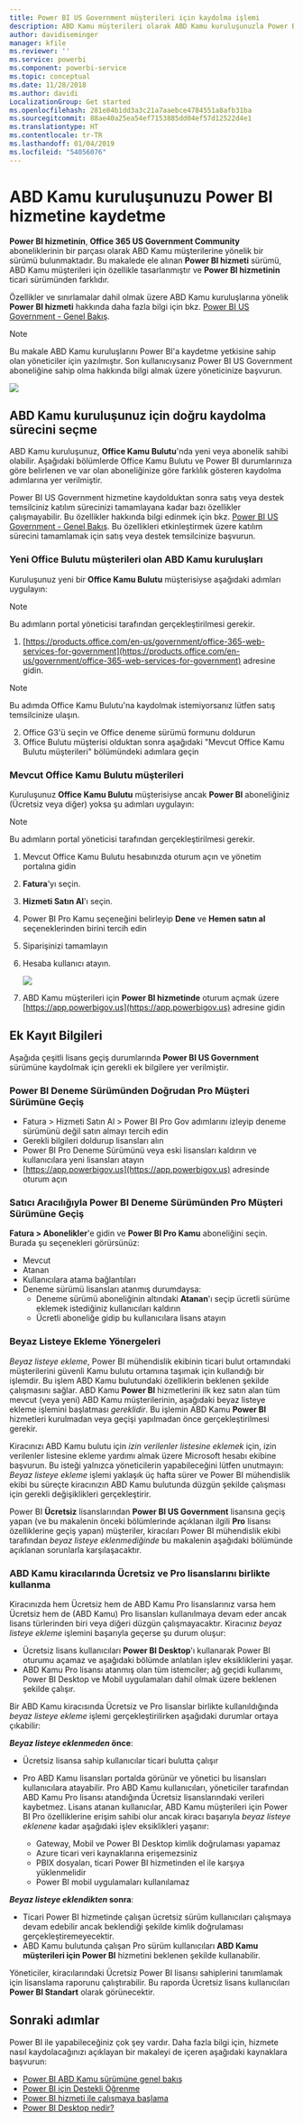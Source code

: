 ```yaml
---
title: Power BI US Government müşterileri için kaydolma işlemi
description: ABD Kamu müşterileri olarak ABD Kamu kuruluşunuzla Power BI US Government hizmetine kaydolmayı öğrenin
author: davidiseminger
manager: kfile
ms.reviewer: ''
ms.service: powerbi
ms.component: powerbi-service
ms.topic: conceptual
ms.date: 11/28/2018
ms.author: davidi
LocalizationGroup: Get started
ms.openlocfilehash: 281e84b1dd3a3c21a7aaebce4784551a8afb31ba
ms.sourcegitcommit: 88ae40a25ea54ef7153885dd04ef57d12522d4e1
ms.translationtype: HT
ms.contentlocale: tr-TR
ms.lasthandoff: 01/04/2019
ms.locfileid: "54056076"
---
```

# <a name="enroll-your-us-government-organization-in-the-power-bi-service"></a>ABD Kamu kuruluşunuzu Power BI hizmetine kaydetme
**Power BI hizmetinin**, **Office 365 US Government Community** aboneliklerinin bir parçası olarak ABD Kamu müşterilerine yönelik bir sürümü bulunmaktadır. Bu makalede ele alınan **Power BI hizmeti** sürümü, ABD Kamu müşterileri için özellikle tasarlanmıştır ve **Power BI hizmetinin** ticari sürümünden farklıdır.

Özellikler ve sınırlamalar dahil olmak üzere ABD Kamu kuruluşlarına yönelik **Power BI hizmeti** hakkında daha fazla bilgi için bkz. [Power BI US Government - Genel Bakış](service-govus-overview.md).

> [!NOTE]
> Bu makale ABD Kamu kuruluşlarını Power BI'a kaydetme yetkisine sahip olan yöneticiler için yazılmıştır. Son kullanıcıysanız Power BI US Government aboneliğine sahip olma hakkında bilgi almak üzere yöneticinize başvurun.
> 
> 

![](media/service-govus-signup/service_govus_signup_1.png)

## <a name="select-the-right-sign-up-process-for-your-us-government-organization"></a>ABD Kamu kuruluşunuz için doğru kaydolma sürecini seçme
ABD Kamu kuruluşunuz, **Office Kamu Bulutu**'nda yeni veya abonelik sahibi olabilir. Aşağıdaki bölümlerde Office Kamu Bulutu ve Power BI durumlarınıza göre belirlenen ve var olan aboneliğinize göre farklılık gösteren kaydolma adımlarına yer verilmiştir.

Power BI US Government hizmetine kaydolduktan sonra satış veya destek temsilciniz katılım sürecinizi tamamlayana kadar bazı özellikler çalışmayabilir. Bu özellikler hakkında bilgi edinmek için bkz. [Power BI US Government - Genel Bakış](service-govus-overview.md). Bu özellikleri etkinleştirmek üzere katılım sürecini tamamlamak için satış veya destek temsilcinize başvurun.

### <a name="us-government-organizations-that-are-new-office-cloud-customers"></a>Yeni Office Bulutu müşterileri olan ABD Kamu kuruluşları
Kuruluşunuz yeni bir **Office Kamu Bulutu** müşterisiyse aşağıdaki adımları uygulayın:

> [!NOTE]
> Bu adımların portal yöneticisi tarafından gerçekleştirilmesi gerekir.
>

1. [https://products.office.com/en-us/government/office-365-web-services-for-government](https://products.office.com/en-us/government/office-365-web-services-for-government) adresine gidin.

>[!NOTE]
>Bu adımda Office Kamu Bulutu'na kaydolmak istemiyorsanız lütfen satış temsilcinize ulaşın.
>

2. Office G3'ü seçin ve Office deneme sürümü formunu doldurun
3. Office Bulutu müşterisi olduktan sonra aşağıdaki "Mevcut Office Kamu Bulutu müşterileri" bölümündeki adımlara geçin

### <a name="existing-office-government-cloud-customers"></a>Mevcut Office Kamu Bulutu müşterileri
Kuruluşunuz **Office Kamu Bulutu** müşterisiyse ancak **Power BI** aboneliğiniz (Ücretsiz veya diğer) yoksa şu adımları uygulayın:

> [!NOTE]
> Bu adımların portal yöneticisi tarafından gerçekleştirilmesi gerekir.
> 
> 

1. Mevcut Office Kamu Bulutu hesabınızda oturum açın ve yönetim portalına gidin
2. **Fatura**'yı seçin.
3. **Hizmeti Satın Al**'ı seçin.
4. Power BI Pro Kamu seçeneğini belirleyip **Dene** ve **Hemen satın al** seçeneklerinden birini tercih edin
5. Siparişinizi tamamlayın
6. Hesaba kullanıcı atayın.
   
   ![](media/service-govus-signup/service_govus_signup_5.png)
7. ABD Kamu müşterileri için **Power BI hizmetinde** oturum açmak üzere [https://app.powerbigov.us](https://app.powerbigov.us) adresine gidin

## <a name="additional-signup-information"></a>Ek Kayıt Bilgileri
Aşağıda çeşitli lisans geçiş durumlarında **Power BI US Government** sürümüne kaydolmak için gerekli ek bilgilere yer verilmiştir.

### <a name="direct-power-bi-trial-to-pro-customer-onboarding"></a>Power BI Deneme Sürümünden Doğrudan Pro Müşteri Sürümüne Geçiş
* Fatura > Hizmeti Satın Al > Power BI Pro Gov adımlarını izleyip deneme sürümünü değil satın almayı tercih edin
* Gerekli bilgileri doldurup lisansları alın
* Power BI Pro Deneme Sürümünü veya eski lisansları kaldırın ve kullanıcılara yeni lisansları atayın
* [https://app.powerbigov.us](https://app.powerbigov.us) adresinde oturum açın

### <a name="reseller-power-bi-trial-to-pro-customer-onboarding"></a>Satıcı Aracılığıyla Power BI Deneme Sürümünden Pro Müşteri Sürümüne Geçiş
**Fatura > Abonelikler**'e gidin ve **Power BI Pro Kamu** aboneliğini seçin. Burada şu seçenekleri görürsünüz:

* Mevcut
* Atanan
* Kullanıcılara atama bağlantıları
* Deneme sürümü lisansları atanmış durumdaysa:
  * Deneme sürümü aboneliğinin altındaki **Atanan**'ı seçip ücretli sürüme eklemek istediğiniz kullanıcıları kaldırın
  * Ücretli aboneliğe gidip bu kullanıcılara lisans atayın

### <a name="whitelisting-instructions"></a>Beyaz Listeye Ekleme Yönergeleri
*Beyaz listeye ekleme*, Power BI mühendislik ekibinin ticari bulut ortamındaki müşterilerini güvenli Kamu bulutu ortamına taşımak için kullandığı bir işlemdir. Bu işlem ABD Kamu bulutundaki özelliklerin beklenen şekilde çalışmasını sağlar. ABD Kamu **Power BI** hizmetlerini ilk kez satın alan tüm mevcut (veya yeni) ABD Kamu müşterilerinin, aşağıdaki beyaz listeye ekleme işlemini başlatması *gereklidir*. Bu işlemin ABD Kamu **Power BI** hizmetleri kurulmadan veya geçişi yapılmadan önce gerçekleştirilmesi gerekir. 

Kiracınızı ABD Kamu bulutu için *izin verilenler listesine eklemek* için, izin verilenler listesine ekleme yardımı almak üzere Microsoft hesabı ekibine başvurun. Bu isteği yalnızca yöneticilerin yapabileceğini lütfen unutmayın: *Beyaz listeye ekleme* işlemi yaklaşık üç hafta sürer ve Power BI mühendislik ekibi bu süreçte kiracınızın ABD Kamu bulutunda düzgün şekilde çalışması için gerekli değişiklikleri gerçekleştirir.

Power BI **Ücretsiz** lisanslarından **Power BI US Government** lisansına geçiş yapan (ve bu makalenin önceki bölümlerinde açıklanan ilgili **Pro** lisansı özelliklerine geçiş yapan) müşteriler, kiracıları Power BI mühendislik ekibi tarafından *beyaz listeye eklenmediğinde* bu makalenin aşağıdaki bölümünde açıklanan sorunlarla karşılaşacaktır.

### <a name="mixed-free-and-pro-licenses-in-us-government-tenants"></a>ABD Kamu kiracılarında Ücretsiz ve Pro lisanslarını birlikte kullanma
Kiracınızda hem Ücretsiz hem de ABD Kamu Pro lisanslarınız varsa hem Ücretsiz hem de (ABD Kamu) Pro lisansları kullanılmaya devam eder ancak lisans türlerinden biri veya diğeri düzgün çalışmayacaktır. Kiracınız *beyaz listeye ekleme* işlemini başarıyla geçerse şu durum oluşur:

* Ücretsiz lisans kullanıcıları **Power BI Desktop**'ı kullanarak Power BI oturumu açamaz ve aşağıdaki bölümde anlatılan işlev eksikliklerini yaşar.
* ABD Kamu Pro lisansı atanmış olan tüm istemciler; ağ geçidi kullanımı, Power BI Desktop ve Mobil uygulamaları dahil olmak üzere beklenen şekilde çalışır.

Bir ABD Kamu kiracısında Ücretsiz ve Pro lisanslar birlikte kullanıldığında *beyaz listeye ekleme* işlemi gerçekleştirilirken aşağıdaki durumlar ortaya çıkabilir:

**_Beyaz listeye eklenmeden_ önce**:

* Ücretsiz lisansa sahip kullanıcılar ticari bulutta çalışır
* Pro ABD Kamu lisansları portalda görünür ve yönetici bu lisansları kullanıcılara atayabilir. Pro ABD Kamu kullanıcıları, yöneticiler tarafından ABD Kamu Pro lisansı atandığında Ücretsiz lisanslarındaki verileri kaybetmez. Lisans atanan kullanıcılar, ABD Kamu müşterileri için Power BI Pro özelliklerine erişim sahibi olur ancak kiracı başarıyla *beyaz listeye eklenene* kadar aşağıdaki işlev eksiklikleri yaşanır:
  
  * Gateway, Mobil ve Power BI Desktop kimlik doğrulaması yapamaz
  * Azure ticari veri kaynaklarına erişemezsiniz
  * PBIX dosyaları, ticari Power BI hizmetinden el ile karşıya yüklenmelidir
  * Power BI mobil uygulamaları kullanılamaz

**_Beyaz listeye eklendikten_ sonra**:

* Ticari Power BI hizmetinde çalışan ücretsiz sürüm kullanıcıları çalışmaya devam edebilir ancak beklendiği şekilde kimlik doğrulaması gerçekleştiremeyecektir.
* ABD Kamu bulutunda çalışan Pro sürüm kullanıcıları **ABD Kamu müşterileri için Power BI** hizmetini beklenen şekilde kullanabilir.

Yöneticiler, kiracılarındaki Ücretsiz Power BI lisansı sahiplerini tanımlamak için lisanslama raporunu çalıştırabilir. Bu raporda Ücretsiz lisans kullanıcıları **Power BI Standart** olarak görünecektir.

## <a name="next-steps"></a>Sonraki adımlar
Power BI ile yapabileceğiniz çok şey vardır. Daha fazla bilgi için, hizmete nasıl kaydolacağınızı açıklayan bir makaleyi de içeren aşağıdaki kaynaklara başvurun:

* [Power BI ABD Kamu sürümüne genel bakış](service-govus-overview.md)
* [Power BI için Destekli Öğrenme](guided-learning/gettingstarted.yml?tutorial-step=1)
* [Power BI hizmeti ile çalışmaya başlama](service-get-started.md)
* [Power BI Desktop nedir?](desktop-what-is-desktop.md)

